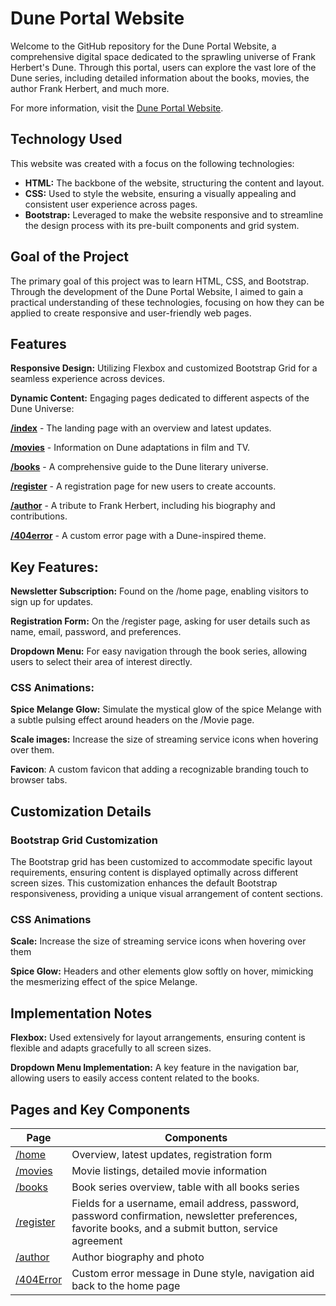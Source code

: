 # Dune Portal Website

Welcome to the GitHub repository for the Dune Portal Website, a comprehensive digital space dedicated to the sprawling universe of Frank Herbert's Dune. Through this portal, users can explore the vast lore of the Dune series, including detailed information about the books, movies, the author Frank Herbert, and much more.

For more information, visit the [Dune Portal Website](https://duneportalweb.x10.mx/home.html).

## Technology Used

This website was created with a focus on the following technologies:

- **HTML:** The backbone of the website, structuring the content and layout.
- **CSS:** Used to style the website, ensuring a visually appealing and consistent user experience across pages.
- **Bootstrap:** Leveraged to make the website responsive and to streamline the design process with its pre-built components and grid system.

## Goal of the Project

The primary goal of this project was to learn HTML, CSS, and Bootstrap. Through the development of the Dune Portal Website, I aimed to gain a practical understanding of these technologies, focusing on how they can be applied to create responsive and user-friendly web pages.


## Features

**Responsive Design:** Utilizing Flexbox and customized Bootstrap Grid for a seamless experience across devices.

**Dynamic Content:** Engaging pages dedicated to different aspects of the Dune Universe: 

[**/index**](https://duneportalweb.x10.mx/index.html) - The landing page with an overview and latest updates.

[**/movies**](https://duneportalweb.x10.mx/pages/Movie.html) - Information on Dune adaptations in film and TV.

[**/books**](https://duneportalweb.x10.mx/pages/Books.html) - A comprehensive guide to the Dune literary universe.

[**/register**](https://duneportalweb.x10.mx/pages/Register.html) - A registration page for new users to create accounts.

[**/author**](https://duneportalweb.x10.mx/pages/Author.html) - A tribute to Frank Herbert, including his biography and 
contributions.

[**/404error**](https://duneportalweb.x10.mx/pages/404.html) - A custom error page with a Dune-inspired theme.


## Key Features: ##

**Newsletter Subscription:** Found on the /home page, enabling visitors to sign up for updates.

**Registration Form:** On the /register page, asking for user details such as name, email, password, and preferences.

**Dropdown Menu:** For easy navigation through the book series, allowing users to select their area of interest directly.

### CSS Animations: ###

**Spice Melange Glow:** Simulate the mystical glow of the spice Melange with a subtle pulsing effect around headers on the /Movie page. 

**Scale images:** Increase the size of streaming service icons when hovering over them.

**Favicon**: A custom favicon that adding a recognizable branding touch to browser tabs.


## Customization Details
### Bootstrap Grid Customization
The Bootstrap grid has been customized to accommodate specific layout requirements, ensuring content is displayed optimally across different screen sizes. This customization enhances the default Bootstrap responsiveness, providing a unique visual arrangement of content sections.

### CSS Animations
**Scale:** Increase the size of streaming service icons when hovering over them

**Spice Glow:** Headers and other elements glow softly on hover, mimicking the mesmerizing effect of the spice Melange.

## Implementation Notes

**Flexbox:** Used extensively for layout arrangements, ensuring content is flexible and adapts gracefully to all screen sizes.

**Dropdown Menu Implementation:** A key feature in the navigation bar, allowing users to easily access content related to the books.

## Pages and Key Components

| Page | Components|
|----------|----------|
| [/home](https://duneportalweb.x10.mx/index.html)| Overview, latest updates, registration form |
| [/movies](https://duneportalweb.x10.mx/pages/Movie.html) | Movie listings, detailed movie information | 
| [/books](https://duneportalweb.x10.mx/pages/Books.html)| 	Book series overview, table with all books series| 
| [/register](https://duneportalweb.x10.mx/pages/Register.html) | 	Fields for a username, email address, password, password confirmation, newsletter preferences, favorite books, and a submit button, service agreement | 
| [/author](https://duneportalweb.x10.mx/pages/Author.html) |	Author biography and photo|
| [/404Error](https://duneportalweb.x10.mx/pages/404.html)	| Custom error message in Dune style, navigation aid back to the home page |
